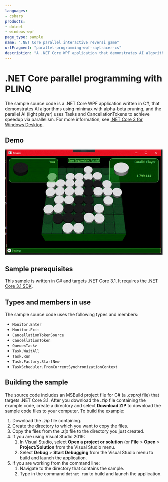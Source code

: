 ```yaml
---
languages:
- csharp
products:
- dotnet
- windows-wpf
page_type: sample
name: ".NET Core parallel interactive reversi game"
urlFragment: "parallel-programming-wpf-raytracer-cs"
description: "A .NET Core WPF application that demonstrates AI algorithms using minimax with alpha-beta pruning and parallel AI."
---
```


# .NET Core parallel programming with PLINQ

The sample source code is a .NET Core WPF application written in C#, that demonstrates AI algorithms using minimax with alpha-beta pruning, and the parallel AI (light player) uses Tasks and CancellationTokens to achieve speedup via parallelism. For more information, see [.NET Core 3 for Windows Desktop](https://devblogs.microsoft.com/dotnet/net-core-3-for-windows-desktop/).

## Demo

![Demo raytracer app](assets/demo.png)

## Sample prerequisites

This sample is written in C# and targets .NET Core 3.1. It requires the [.NET Core 3.1 SDK](https://dotnet.microsoft.com/download/dotnet-core/3.1).

## Types and members in use

The sample source code uses the following types and members:

- `Monitor.Enter`
- `Monitor.Exit`
- `CancellationTokenSource`
- `CancellationToken`
- `Queue<Task>`
- `Task.WaitAll`
- `Task.Run`
- `Task.Factory.StartNew`
- `TaskScheduler.FromCurrentSynchronizationContext`

## Building the sample

The source code includes an MSBuild project file for C# (a *.csproj* file) that targets .NET Core 3.1. After you download the *.zip* file containing the example code, create a directory and select **Download ZIP** to download the sample code files to your computer. To build the example:

1. Download the *.zip* file containing.
1. Create the directory to which you want to copy the files.
1. Copy the files from the *.zip* file to the directory you just created.
1. If you are using Visual Studio 2019:
   1. In Visual Studio, select **Open a project or solution** (or **File** > **Open** > **Project/Solution** from the Visual Studio menu.
   1. Select **Debug** > **Start Debugging** from the Visual Studio menu to build and launch the application.
1. If you are working from the command line:
   1. Navigate to the directory that contains the sample.
   1. Type in the command `dotnet run` to build and launch the application.
